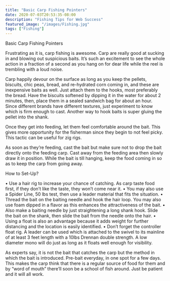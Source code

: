 ```yaml
---
title: "Basic Carp Fishing Pointers"
date: 2020-07-03T20:53:35-08:00
description: "Fishing Tips for Web Success"
featured_image: "/images/Fishing.jpg"
tags: ["Fishing"]
---
```


Basic Carp Fishing Pointers

Frustrating as it is, carp fishing is awesome. Carp are really good at sucking in and blowing out suspicious baits.  It’s such an excitement to see the whole action in a fraction of a second as you hang on for dear life while the reel is trembling with a loud noise.

Carp happily devour on the surface as long as you keep the pellets, biscuits, chic peas, bread, and re-hydrated corn coming in, and these are inexpensive baits as well.  Just attach them to the hooks, most preferably the bread.  Have the biscuits softened by dipping it in the water for about 2 minutes, then, place them in a sealed sandwich bag for about an hour.  Since different brands have different textures, just experiment to know which is firm enough to cast.  Another way to hook baits is super gluing the pellet into the shank.

Once they get into feeding, let them feel comfortable around the bait.  This gives more opportunity for the fisherman since they begin to not feel picky.  This tactic can be useful for zig rigs.

As soon as they’re feeding, cast the bait but make sure not to drop the bait directly onto the feeding carp.  Cast away from the feeding area then slowly draw it in position.  While the bait is till hanging, keep the food coming in so as to keep the carp from going away.  

How to Set-Up?

•	Use a hair rig to increase your chance of catching.  As carp taste food first, if they don’t like the taste, they won’t come near it.
•	You may also use a Spider Line, 50 lbs test, then use a leader material that fits the situation.
•	Thread the bait on the baiting needle and hook the hair loop.  You may also use foam dipped in a flavor as this enhances the attractiveness of the bait.
•	Also make a baiting needle by just straightening a long shank hook.  Slide the bait on the shank, then slide the bait from the needle onto the hair.
•	Using a float is also an advantage because it adds weight for further distancing and the location is easily identified.
•	Don’t forget the controller float rig.  A leader can be used which is attached to the swivel to its mainline of at least 3 feet length with a 10lbs Drennan double strength.  A low diameter mono will do just as long as it floats well enough for visibility.  

As experts say, it is not the bait that catches the carp but the method in which the bait is introduced.  Pre-bait everyday, in one spot for a few days.  This makes the carp think that there is a regular source of food for them and by “word of mouth” there’ll soon be a school of fish around.  Just be patient and it will all work.

